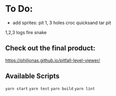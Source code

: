 # To Do:
-  add sprites:
pit 1, 3 holes
croc
quicksand
tar pit

1,2,3 logs
fire 
snake

## Check out the final product:
https://philjonas.github.io/pitfall-level-viewer/

## Available Scripts
`yarn start` `yarn test` `yarn build` `yarn lint`